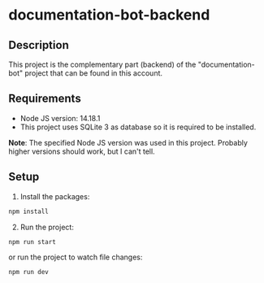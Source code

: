 # documentation-bot-backend

## Description

This project is the complementary part (backend) of the "documentation-bot"
project that can be found in this account.

## Requirements

- Node JS version: 14.18.1
- This project uses SQLite 3 as database so it is required to be installed.

**Note**: The specified Node JS version was used in this project. Probably
higher versions should work, but I can't tell.

## Setup

1. Install the packages:

```bash
npm install
```

2. Run the project:

```bash
npm run start
```

or run the project to watch file changes:

```bash
npm run dev
```
